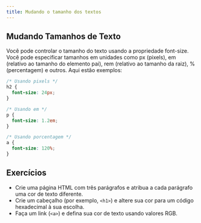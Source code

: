 ```yaml
---
title: Mudando o tamanho dos textos
---
```


## Mudando Tamanhos de Texto

Você pode controlar o tamanho do texto usando a propriedade font-size. Você pode especificar tamanhos em unidades como px (pixels), em (relativo ao tamanho do elemento pai), rem (relativo ao tamanho da raiz), % (percentagem) e outros. Aqui estão exemplos:

```css
/* Usando pixels */
h2 {
  font-size: 24px;
}

/* Usando em */
p {
  font-size: 1.2em;
}

/* Usando porcentagem */
a {
  font-size: 120%;
}

```

## Exercícios

- Crie uma página HTML com três parágrafos e atribua a cada parágrafo uma cor de texto diferente.
- Crie um cabeçalho (por exemplo,  `<h1>`) e altere sua cor para um código hexadecimal à sua escolha.
- Faça um link (`<a>`) e defina sua cor de texto usando valores RGB.
